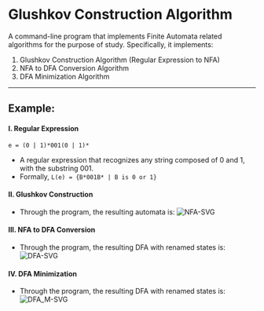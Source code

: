# Glushkov Construction Algorithm

A command-line program that implements Finite Automata related
algorithms for the purpose of study. Specifically, it implements:
  1. Glushkov Construction Algorithm (Regular Expression to NFA)
  2. NFA to DFA Conversion Algorithm
  3. DFA Minimization Algorithm


---

## Example:

#### I. Regular Expression
`e = (0 | 1)*001(0 | 1)*`
- A regular expression that recognizes any string composed of 0 and 1, with the substring 001.
- Formally, `L(e) = {B*001B* | B is 0 or 1}`

#### II. Glushkov Construction
- Through the program, the resulting automata is:
![NFA-SVG](https://raw.githubusercontent.com/water-mizuu/glushkov_construction/master/nfa.svg)

#### III. NFA to DFA Conversion
- Through the program, the resulting DFA with renamed states is:
![DFA-SVG](https://raw.githubusercontent.com/water-mizuu/glushkov_construction/master/dfa.svg)

#### IV. DFA Minimization
- Through the program, the resulting DFA with renamed states is:
![DFA_M-SVG](https://raw.githubusercontent.com/water-mizuu/glushkov_construction/master/dfa_m.svg)